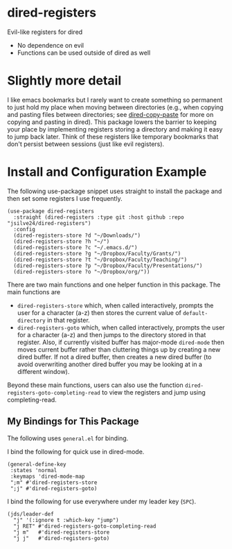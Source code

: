 # dired-registers
Evil-like registers for dired 
 
* No dependence on evil
* Functions can be used outside of dired as well
 
# Slightly more detail
I like emacs bookmarks but I rarely want to create something so permanent to just hold my place when moving between directories (e.g., when copying and pasting files between directories; see [dired-copy-paste](https://github.com/jsilve24/dired-copy-paste) for more on copying and pasting in dired). This package lowers the barrier to keeping your place by implementing registers storing a directory and making it easy to jump back later. Think of these registers like temporary bookmarks that don't persist between sessions (just like evil registers). 

# Install and Configuration Example
The following use-package snippet uses straight to install the package and then set some registers I use frequently. 

```
(use-package dired-registers
  :straight (dired-registers :type git :host github :repo "jsilve24/dired-registers")
  :config
  (dired-registers-store ?d "~/Downloads/")
  (dired-registers-store ?h "~/")
  (dired-registers-store ?c "~/.emacs.d/")
  (dired-registers-store ?g "~/Dropbox/Faculty/Grants/")
  (dired-registers-store ?t "~/Dropbox/Faculty/Teaching/")
  (dired-registers-store ?p "~/Dropbox/Faculty/Presentations/")
  (dired-registers-store ?o "~/Dropbox/org/"))
  ```
  
There are two main functions and one helper function in this package. The main functions are 

* `dired-registers-store` which, when called interactively, prompts the user for a character (a-z) then stores the current value of `default-directory` in that register. 
* `dired-registers-goto` which, when called interactively, prompts the user for a character (a-z) and then jumps to the directory stored in that register. Also, if currently visited buffer has major-mode `dired-mode` then moves current buffer rather than cluttering things up by creating a new dired buffer. If not a dired buffer, then creates a new dired buffer (to avoid overwriting another dired buffer you may be looking at in a different window). 

Beyond these main functions, users can also use the function `dired-registers-goto-completing-read` to view the registers and jump using completing-read. 

## My Bindings for This Package
The following uses `general.el` for binding. 

I bind the following for quick use in dired-mode. 
```
(general-define-key 
 :states 'normal
 :keymaps 'dired-mode-map
 ";m" #'dired-registers-store
 ";j" #'dired-registers-goto)
```

I bind the following for use everywhere under my leader key (`SPC`). 
```
(jds/leader-def
  "j" '(:ignore t :which-key "jump")
  "j RET" #'dired-registers-goto-completing-read
  "j m"   #'dired-registers-store
  "j j"   #'dired-registers-goto)
```

